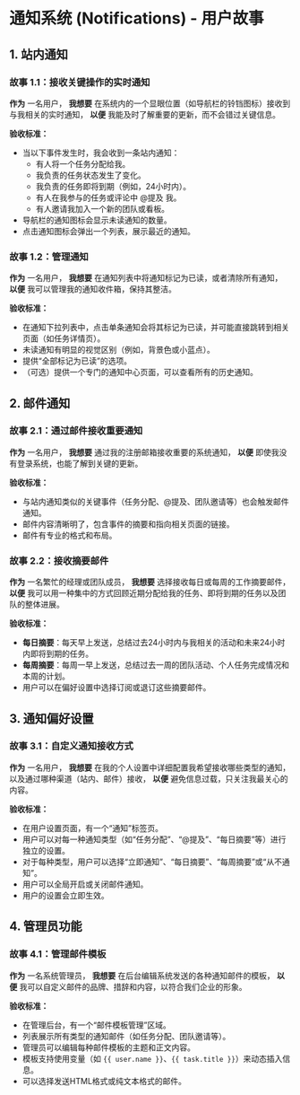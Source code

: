 # 通知系统 (Notifications) - 用户故事

## 1. 站内通知

### 故事 1.1：接收关键操作的实时通知

**作为** 一名用户，
**我想要** 在系统内的一个显眼位置（如导航栏的铃铛图标）接收到与我相关的实时通知，
**以便** 我能及时了解重要的更新，而不会错过关键信息。

**验收标准：**
- 当以下事件发生时，我会收到一条站内通知：
  - 有人将一个任务分配给我。
  - 我负责的任务状态发生了变化。
  - 我负责的任务即将到期（例如，24小时内）。
  - 有人在我参与的任务或评论中 @提及 我。
  - 有人邀请我加入一个新的团队或看板。
- 导航栏的通知图标会显示未读通知的数量。
- 点击通知图标会弹出一个列表，展示最近的通知。

### 故事 1.2：管理通知

**作为** 一名用户，
**我想要** 在通知列表中将通知标记为已读，或者清除所有通知，
**以便** 我可以管理我的通知收件箱，保持其整洁。

**验收标准：**
- 在通知下拉列表中，点击单条通知会将其标记为已读，并可能直接跳转到相关页面（如任务详情页）。
- 未读通知有明显的视觉区别（例如，背景色或小蓝点）。
- 提供“全部标记为已读”的选项。
- （可选）提供一个专门的通知中心页面，可以查看所有的历史通知。

## 2. 邮件通知

### 故事 2.1：通过邮件接收重要通知

**作为** 一名用户，
**我想要** 通过我的注册邮箱接收重要的系统通知，
**以便** 即使我没有登录系统，也能了解到关键的更新。

**验收标准：**
- 与站内通知类似的关键事件（任务分配、@提及、团队邀请等）也会触发邮件通知。
- 邮件内容清晰明了，包含事件的摘要和指向相关页面的链接。
- 邮件有专业的格式和布局。

### 故事 2.2：接收摘要邮件

**作为** 一名繁忙的经理或团队成员，
**我想要** 选择接收每日或每周的工作摘要邮件，
**以便** 我可以用一种集中的方式回顾近期分配给我的任务、即将到期的任务以及团队的整体进展。

**验收标准：**
- **每日摘要**：每天早上发送，总结过去24小时内与我相关的活动和未来24小时内即将到期的任务。
- **每周摘要**：每周一早上发送，总结过去一周的团队活动、个人任务完成情况和本周的计划。
- 用户可以在偏好设置中选择订阅或退订这些摘要邮件。

## 3. 通知偏好设置

### 故事 3.1：自定义通知接收方式

**作为** 一名用户，
**我想要** 在我的个人设置中详细配置我希望接收哪些类型的通知，以及通过哪种渠道（站内、邮件）接收，
**以便** 避免信息过载，只关注我最关心的内容。

**验收标准：**
- 在用户设置页面，有一个“通知”标签页。
- 用户可以对每一种通知类型（如“任务分配”、“@提及”、“每日摘要”等）进行独立的设置。
- 对于每种类型，用户可以选择“立即通知”、“每日摘要”、“每周摘要”或“从不通知”。
- 用户可以全局开启或关闭邮件通知。
- 用户的设置会立即生效。

## 4. 管理员功能

### 故事 4.1：管理邮件模板

**作为** 一名系统管理员，
**我想要** 在后台编辑系统发送的各种通知邮件的模板，
**以便** 我可以自定义邮件的品牌、措辞和内容，以符合我们企业的形象。

**验收标准：**
- 在管理后台，有一个“邮件模板管理”区域。
- 列表展示所有类型的通知邮件（如任务分配、团队邀请等）。
- 管理员可以编辑每种邮件模板的主题和正文内容。
- 模板支持使用变量（如 `{{ user.name }}`、`{{ task.title }}`）来动态插入信息。
- 可以选择发送HTML格式或纯文本格式的邮件。

